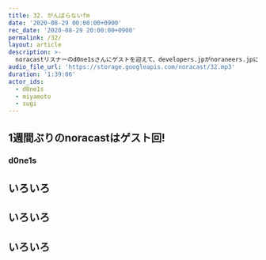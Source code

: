 ```yaml
---
title: 32. がんばらないfm
date: '2020-08-29 00:00:00+0900'
rec_date: '2020-08-29 20:00:00+0900'
permalink: /32/
layout: article
description: >-
  noracastリスナーのd0ne1sさんにゲストを迎えて、developers.jpがnoraneers.jpになった話。運営者ギルドについて話しました。
audio_file_url: 'https://storage.googleapis.com/noracast/32.mp3'
duration: '1:39:06'
actor_ids:
  - d0ne1s
  - miyamoto
  - sugi
---
```


## 1週間ぶりのnoracastはゲスト回!

### d0ne1s

## いろいろ

## いろいろ

## いろいろ

